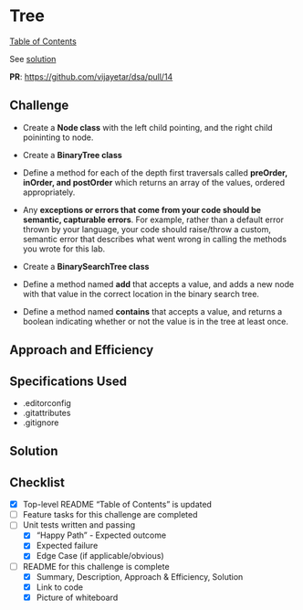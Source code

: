 # Tree

[Table of Contents](../../../README.md)

See [solution](tree.py)

__PR__: https://github.com/vijayetar/dsa/pull/14  

## Challenge
* Create a __Node class__ with the left child pointing, and the right child poininting to node.
* Create a __BinaryTree class__
* Define a method for each of the depth first traversals called __preOrder, inOrder, and postOrder__ which returns an array of the values, ordered appropriately.
* Any __exceptions or errors that come from your code should be semantic, capturable errors__. For example, rather than a default error thrown by your language, your code should raise/throw a custom, semantic error that describes what went wrong in calling the methods you wrote for this lab.

* Create a __BinarySearchTree class__
* Define a method named __add__ that accepts a value, and adds a new node with that value in the correct location in the binary search tree.
* Define a method named __contains__ that accepts a value, and returns a boolean indicating whether or not the value is in the tree at least once.

## Approach and Efficiency


## Specifications Used
* .editorconfig
* .gitattributes
* .gitignore


## Solution


## Checklist
 - [x] Top-level README “Table of Contents” is updated
 - [ ]  Feature tasks for this challenge are completed
 - [ ] Unit tests written and passing
     - [x] “Happy Path” - Expected outcome
     - [x] Expected failure
     - [x] Edge Case (if applicable/obvious)
 - [ ] README for this challenge is complete
     - [x] Summary, Description, Approach & Efficiency, Solution
     - [x] Link to code
     - [x] Picture of whiteboard
